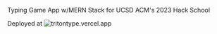 Typing Game App w/MERN Stack for UCSD ACM's 2023 Hack School 

Deployed at ![tritontype.vercel.app](tritontype.vercel.app)

